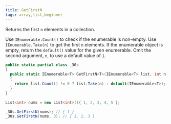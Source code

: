 ```yaml
---
title: GetFirstN
tags: array,list,beginner
---
```


Returns the first `n` elements in a collection.

Use `IEnumerable.Count()` to check if the enumerable is non-empty.
Use `IEnumerable.Take(n)` to get the first `n` elements.
If the enumerable object is empty, return the `default()` value for the given enumerable.
Omit the second argument, `n`, to use a default value of `1`.

```csharp
public static partial class _30s 
{
  public static IEnumerable<T> GetFirstN<T>(IEnumerable<T> list, int n = 1)
  {
    return list.Count() != 0 ? list.Take(n) : default(IEnumerable<T>);
  }
}
```

```csharp
List<int> nums = new List<int>(){ 1, 2, 3, 4, 5 };

_30s.GetFirstN(nums); // { 1 }
_30s.GetFirstN(nums, 3); // { 1, 2, 3 }
```
